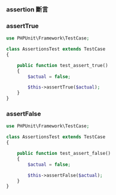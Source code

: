 ### assertion 斷言


### assertTrue

```php
use PHPUnit\Framework\TestCase;

class AssertionsTest extends TestCase 
{

    public function test_assert_true() 
    {
        $actual = false;

        $this->assertTrue($actual);
    }
}
```

### assertFalse

```php
use PHPUnit\Framework\TestCase;

class AssertionsTest extends TestCase 
{

    public function test_assert_false() 
    {
        $actual = false;

        $this->assertFalse($actual);
    }
}
```